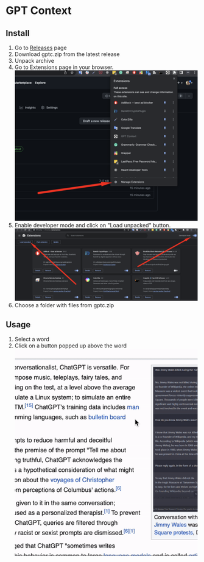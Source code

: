 # GPT Context

## Install

1. Go to [Releases](https://github.com/n0rthin/gptc/releases]) page
2. Download gptc.zip from the latest release
3. Unpack archive
4. Go to Extensions page in your browser. ![1.png](media/1.png)
5. Enable developer mode and click on "Load unpacked" button. ![2.png](media/2.png)
6. Choose a folder with files from gptc.zip

## Usage

1. Select a word
2. Click on a button popped up above the word
   ![3.gif](media/3.gif)
